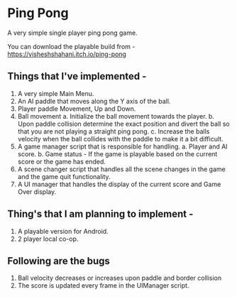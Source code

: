 # Ping Pong
A very simple single player ping pong game.

You can download the playable build from - https://visheshshahani.itch.io/ping-pong

## Things that I've implemented -
1. A very simple Main Menu.
2. An AI paddle that moves along the Y axis of the ball.
3. Player paddle Movement, Up and Down.
4. Ball movement
	a. Initialize the ball movement towards the player.
	b. Upon paddle collision determine the exact position and divert the ball so that you are not playing a straight ping pong.
	c. Increase the balls velocity when the ball collides with the paddle to make it a bit difficult.
5. A game manager script that is responsible for handling.
	a. Player and AI score.
	b. Game status - If the game is playable based on the current score or the game has ended.
6. A scene changer script that handles all the scene changes in the game and the game quit functionality.
7. A UI manager that handles the display of the current score and Game Over display.

## Thing's that I am planning to implement -
1. A playable version for Android.
2. 2 player local co-op.

## Following are the bugs
1. Ball velocity decreases or increases upon paddle and border collision
2. The score is updated every frame in the UIManager script.
